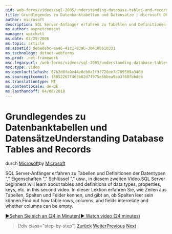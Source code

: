 ```yaml
---
uid: web-forms/videos/sql-2005/understanding-database-tables-and-records
title: Grundlegendes zu Datenbanktabellen und Datensätze | Microsoft Docs
author: microsoft
description: SQL Server-Anfänger erfahren zu Tabellen und Definitionen der Datentypen "," Eigenschaften "," Schlüssel "," usw., in diesem zweiten Video. Erfahren Sie, wie Zeilen aus Tabellen, Spalten, eine...
ms.author: aspnetcontent
manager: wpickett
ms.date: 03/29/2006
ms.topic: article
ms.assetid: 9ebe8ebc-eae6-41c1-83a6-38410b610331
ms.technology: dotnet-webforms
ms.prod: .net-framework
msc.legacyurl: /web-forms/videos/sql-2005/understanding-database-tables-and-records
msc.type: video
ms.openlocfilehash: 97b2d8fa9e44e0cb0a1f3f720ee7d709509a340d
ms.sourcegitcommit: f8852267f463b62d7f975e56bea9aa3f68fbbdeb
ms.translationtype: MT
ms.contentlocale: de-DE
ms.lasthandoff: 04/06/2018
---
```

<a name="understanding-database-tables-and-records"></a><span data-ttu-id="e46b2-104">Grundlegendes zu Datenbanktabellen und Datensätze</span><span class="sxs-lookup"><span data-stu-id="e46b2-104">Understanding Database Tables and Records</span></span>
====================
<span data-ttu-id="e46b2-105">durch [Microsoft](https://github.com/microsoft)</span><span class="sxs-lookup"><span data-stu-id="e46b2-105">by [Microsoft](https://github.com/microsoft)</span></span>

<span data-ttu-id="e46b2-106">SQL Server-Anfänger erfahren zu Tabellen und Definitionen der Datentypen "," Eigenschaften "," Schlüssel "," usw., in diesem zweiten Video.</span><span class="sxs-lookup"><span data-stu-id="e46b2-106">SQL Server beginners will learn about tables and definitions of data types, properties, keys, etc. in this second video.</span></span> <span data-ttu-id="e46b2-107">In dieser Lektion erfahren Sie, wie Zeilen aus Tabellen, Spalten und Felder kennen, und gibt an, ob Spalten leer sein können.</span><span class="sxs-lookup"><span data-stu-id="e46b2-107">Find out how table rows, columns, and fields interrelate and whether columns can be empty.</span></span>

[<span data-ttu-id="e46b2-108">&#9654;Sehen Sie sich an (24 in Minuten)</span><span class="sxs-lookup"><span data-stu-id="e46b2-108">&#9654; Watch video (24 minutes)</span></span>](https://channel9.msdn.com/Blogs/ASP-NET-Site-Videos/understanding-database-tables-and-records)

> [!div class="step-by-step"]
> <span data-ttu-id="e46b2-109">[Zurück](what-is-a-database.md)
> [Weiter](more-about-column-data-types-and-other-properties.md)</span><span class="sxs-lookup"><span data-stu-id="e46b2-109">[Previous](what-is-a-database.md)
[Next](more-about-column-data-types-and-other-properties.md)</span></span>
